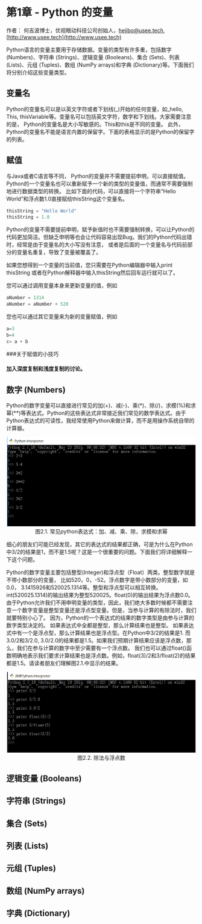 # 第1章 - Python 的变量

作者： 何吉波博士，优视眼动科技公司创始人，hejibo@usee.tech, [http://www.usee.tech](http://www.usee.tech)  

Python语言的变量主要用于存储数据。变量的类型有许多重，包括数字 (Numbers)、字符串 (Strings)、逻辑变量 (Booleans)、集合 (Sets)、列表 (Lists)、元组 (Tuples)、数组 (NumPy arrays)和字典 (Dictionary)等。下面我们将分别介绍这些变量类型。

## 变量名
 Python的变量名可以是以英文字符或者下划线(_)开始的任何变量，如_hello, This, thisVariable等。变量名可以包括英文字符，数字和下划线。大家需要注意的是， Python的变量名是大小写敏感的。This和this是不同的变量。 此外， Python的变量名不能是语言内置的保留字。下面的表格显示的是Python的保留字的列表。
 
## 赋值
与Java或者C语言等不同， Python的变量并不需要提前申明，可以直接赋值。Python的一个变量名也可以重新赋予一个新的类型的变量值，而通常不需要强制地进行数据类型的转换。
比如下面的代码，可以直接将一个字符串“Hello World”和浮点数1.0直接赋给thisString这个变量名。

```python
thisString = "Hello World"
thisString = 1.0

```

Python的变量不需要提前申明，赋予新值时也不需要强制转换，可以让Python的代码更加简洁。但缺乏申明等也会让代码容易出现Bug。我们的Python代码出错时，经常是由于变量名的大小写没有注意， 或者是后面的一个变量名与代码前部分的变量名重复，导致了变量被覆盖了。

如果您想得到一个变量的当前值，您只需要在Python编辑器中输入print thisString 或者在Python解释器中输入thisString然后回车运行就可以了。

您可以通过调用变量本身来更新变量的值，例如
```python
aNumber = 1314
aNumber = aNumber + 520
```


您也可以通过其它变量来为新的变量赋值，例如
```python
a=3
b=4
c= a + b
```
###关于赋值的小技巧
#### 加入深度复制和浅度复制的讨论。


## 数字 (Numbers)
Python的数字变量可以直接进行常见的加(+)、减(-)、乘(*)、除(/)，求模(%)和求幂(**)等表达式。Python的这些表达式非常接近我们常见的数学表达式。由于Python表达式的可读性，我经常使用Python来做计算，而不是用操作系统自带的计算器。

<center><img src="图2.1. 常见python表达式-加减乘除.png" width="500"></center>
<center>图2.1. 常见python表达式：加、减、乘、除，求模和求幂</center>

细心的朋友们可能已经发现，其它的表达式的结果都正确，可是为什么在Python中3/2的结果是1，而不是1.5呢？这是一个很重要的问题。下面我们将详细解释一下这个问题。

Python的数字变量主要包括整型(Integer)和浮点型（Float）两类。整型数字就是不带小数部分的变量， 比如520，0，-52。浮点数字是带小数部分的变量，如0.0， 3.1415926和520025.1314等。整型和浮点型可以相互转换。int(520025.1314)的输出结果为整型520025。float(0)的输出结果为浮点数0.0。由于Python允许我们不用申明变量的类型，因此，我们绝大多数时候都不需要注意一个数字变量是整型变量还是浮点型变量。但是，当参与计算的有除法时，我们就要特别小心了。 因为，Python的一个表达式的结果的数字类型是由参与计算的数字类型决定的。 如果表达式中全都是整型，那么计算结果也是整型。 如果表达式中有一个是浮点型，那么计算结果也是浮点型。在Python中3/2的结果是1. 而3.0/2和3/2.0, 3.0/2.0的结果都是1.5。如果我们预期计算结果应该是浮点数，那么，我们在参与计算的数字中至少需要有一个浮点数。 我们也可以通过float()函数明确地表示我们要求计算结果也是浮点数。例如，float(3)/2和3/float(2)的结果都是1.5。请读者朋友们理解图2.1.中显示的结果。


<center><img src="图2. float division 除法与浮点数.png" width="500"></center>
<center>图2.2. 除法与浮点数</center>

## 逻辑变量 (Booleans)


## 字符串 (Strings)


## 集合 (Sets)

## 列表 (Lists)

## 元组 (Tuples)

## 数组 (NumPy arrays)

## 字典 (Dictionary)

